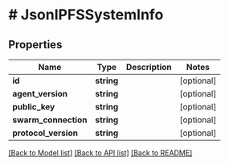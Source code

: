 # # JsonIPFSSystemInfo

## Properties

Name | Type | Description | Notes
------------ | ------------- | ------------- | -------------
**id** | **string** |  | [optional]
**agent_version** | **string** |  | [optional]
**public_key** | **string** |  | [optional]
**swarm_connection** | **string** |  | [optional]
**protocol_version** | **string** |  | [optional]

[[Back to Model list]](../../README.md#models) [[Back to API list]](../../README.md#endpoints) [[Back to README]](../../README.md)
